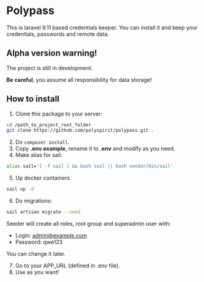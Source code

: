 # Polypass
This is laravel 9.11 based credentials keeper. You can install it and keep your credentials, passwords and remote data.

## Alpha version warning!
The project is still in development. 

**Be careful**, you assume all responsibility for data storage!

## How to install
1. Clone this package to your server:
```bash
cd /path_to_project_root_folder
git clone https://github.com/polyspirit/polypass.git .
```
2. Do `composer install`.
3. Copy **.env.example**, rename it to **.env** and modify as you need.
4. Make alias for sail:
```bash
alias sail='[ -f sail ] && bash sail || bash vendor/bin/sail'
```
5. Up docker containers
```bash
sail up -d
```
6. Do migrations:
```bash
sail artisan migrate --seed
```
Seeder will create all roles, root group and superadmin user with:
- Login: admin@example.com
- Password: qwe123

You can change it later.

7. Go to your APP_URL (defined in .env file).
8. Use as you want!